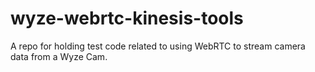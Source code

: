 # wyze-webrtc-kinesis-tools
A repo for holding test code related to using WebRTC to stream camera data from a Wyze Cam.
